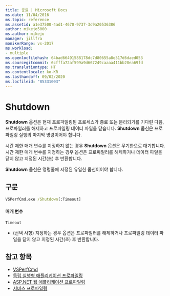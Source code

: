 ```yaml
---
title: 종료 | Microsoft Docs
ms.date: 11/04/2016
ms.topic: reference
ms.assetid: a1e37500-4ad1-4670-9737-3d9a20536386
author: mikejo5000
ms.author: mikejo
manager: jillfra
monikerRange: vs-2017
ms.workload:
- multiple
ms.openlocfilehash: 64bad66491588178dc7d80655a8e517d6daed053
ms.sourcegitcommit: 6cfffa72af599a9d667249caaaa411bb28ea69fd
ms.translationtype: HT
ms.contentlocale: ko-KR
ms.lasthandoff: 09/02/2020
ms.locfileid: "85331003"
---
```

# <a name="shutdown"></a>Shutdown
**Shutdown** 옵션은 현재 프로파일링된 프로세스가 종료 또는 분리되기를 기다린 다음, 프로파일러를 해제하고 프로파일링 데이터 파일을 닫습니다. **Shutdown** 옵션은 프로파일링 실행의 마지막 명령이어야 합니다.

 시간 제한 매개 변수를 지정하지 않는 경우 **Shutdown** 옵션은 무기한으로 대기합니다. 시간 제한 매개 변수를 지정하는 경우 옵션은 프로파일러를 해제하거나 데이터 파일을 닫지 않고 지정된 시간(초) 후 반환합니다.

 **Shutdown** 옵션은 명령줄에 지정된 유일한 옵션이어야 합니다.

## <a name="syntax"></a>구문

```cmd
VSPerfCmd.exe /Shutdown[:Timeout]
```

#### <a name="parameters"></a>매개 변수
`Timeout`
- (선택 사항) 지정하는 경우 옵션은 프로파일러를 해제하거나 프로파일링 데이터 파일을 닫지 않고 지정된 시간(초) 후 반환합니다.

## <a name="see-also"></a>참고 항목
- [VSPerfCmd](../profiling/vsperfcmd.md)
- [독립 실행형 애플리케이션 프로파일링](../profiling/command-line-profiling-of-stand-alone-applications.md)
- [ASP.NET 웹 애플리케이션 프로파일링](../profiling/command-line-profiling-of-aspnet-web-applications.md)
- [서비스 프로파일링](../profiling/command-line-profiling-of-services.md)
